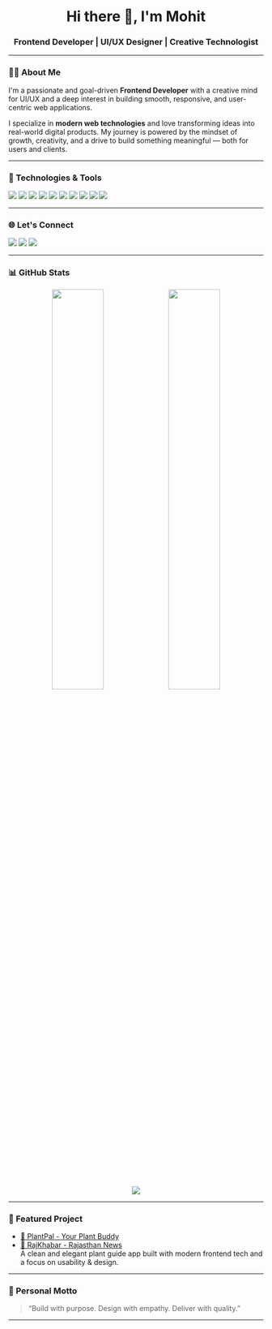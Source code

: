 <h1 align="center">Hi there 👋, I'm Mohit</h1>
<h3 align="center">Frontend Developer | UI/UX Designer | Creative Technologist</h3>

---

### 🧑‍💻 About Me

I'm a passionate and goal-driven **Frontend Developer** with a creative mind for UI/UX and a deep interest in building smooth, responsive, and user-centric web applications.  

I specialize in **modern web technologies** and love transforming ideas into real-world digital products. My journey is powered by the mindset of growth, creativity, and a drive to build something meaningful — both for users and clients.

---

### 🔧 Technologies & Tools

<p align="left">
  <img src="https://img.shields.io/badge/JavaScript-F7DF1E?style=flat&logo=javascript&logoColor=black" />
  <img src="https://img.shields.io/badge/HTML5-E34F26?style=flat&logo=html5&logoColor=white" />
  <img src="https://img.shields.io/badge/CSS3-1572B6?style=flat&logo=css3&logoColor=white" />
  <img src="https://img.shields.io/badge/React-20232A?style=flat&logo=react&logoColor=61DAFB" />
  <img src="https://img.shields.io/badge/Tailwind-38B2AC?style=flat&logo=tailwind-css&logoColor=white" />
  <img src="https://img.shields.io/badge/Git-F05032?style=flat&logo=git&logoColor=white" />
  <img src="https://img.shields.io/badge/GitHub-181717?style=flat&logo=github&logoColor=white" />
  <img src="https://img.shields.io/badge/Canva-00C4CC?style=flat&logo=canva&logoColor=white" />
  <img src="https://img.shields.io/badge/CapCut-000000?style=flat&logo=capcut&logoColor=white" />
  <img src="https://img.shields.io/badge/UI%2FUX-Design-blueviolet" />
</p>

---

### 🌐 Let's Connect

<p align="left">
  <a href="https://github.com/mrxohit" target="_blank"><img src="https://img.shields.io/badge/GitHub-%23181717.svg?style=flat&logo=github&logoColor=white" /></a>
  <a href="https://linkedin.com/in/mr-mohit-884352353" target="_blank"><img src="https://img.shields.io/badge/LinkedIn-%230077B5.svg?style=flat&logo=linkedin&logoColor=white" /></a>
  <a href="https://instagram.com/mohits.codes" target="_blank"><img src="https://img.shields.io/badge/Instagram-%23E4405F.svg?style=flat&logo=instagram&logoColor=white" /></a>
 
</p>

---

### 📊 GitHub Stats

<p align="center">
  <img src="https://github-readme-stats.vercel.app/api?username=mrxohit&show_icons=true&theme=radical" width="45%" />
  <img src="https://github-readme-streak-stats.herokuapp.com/?user=mrxohit&theme=radical" width="45%" />
</p>

<p align="center">
  <img src="https://github-profile-trophy.vercel.app/?username=mrxohit&theme=radical&row=1&no-frame=true" />
</p>

---

### 💼 Featured Project

- [🌿 PlantPal - Your Plant Buddy](https://mrxohit.github.io/PlantPal/)  
- [📰 RajKhabar - Rajasthan News](https://mrxohit.github.io/RajKhabar/)  
A clean and elegant plant guide app built with modern frontend tech and a focus on usability & design.

---

### 🧠 Personal Motto

> “Build with purpose. Design with empathy. Deliver with quality.”

---

